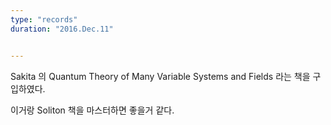 ```yaml
---
type: "records"
duration: "2016.Dec.11"


---
```


Sakita 의 Quantum Theory of Many Variable Systems and Fields 라는 책을 구입하였다. 

이거랑 Soliton 책을 마스터하면 좋을거 같다.

